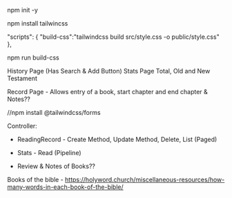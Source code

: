 npm init -y

npm install tailwincss

 "scripts": {
    "build-css":"tailwindcss build src/style.css -o public/style.css"
  },

npm run build-css



History Page (Has Search & Add Button)
Stats Page Total, Old and New Testament

Record Page - Allows entry of a book, start chapter and end chapter & Notes??

//npm install @tailwindcss/forms

Controller:
- ReadingRecord - Create Method, Update Method, Delete, List (Paged)
- Stats - Read (Pipeline)

- Review & Notes of Books??


Books of the bible - https://holyword.church/miscellaneous-resources/how-many-words-in-each-book-of-the-bible/